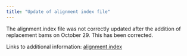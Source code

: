 ```yaml
---
title: "Update of alignment index file"
---
```

                    
The alignment.index file was not correctly updated after the addition of replacement bams on October 29\. This has been corrected.

Links to additional information: [alignment.index](ftp://ftp.1000genomes.ebi.ac.uk/vol1/ftp/pilot_data/alignment.index)
